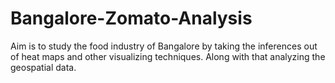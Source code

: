 # Bangalore-Zomato-Analysis
Aim is to study the  food industry of Bangalore by  taking the inferences out of  heat maps and other  visualizing techniques. Along  with that analyzing the  geospatial data.
